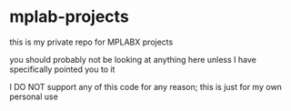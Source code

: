 # mplab-projects

this is my private repo for MPLABX projects

you should probably not be looking at anything here unless I have specifically pointed you to it

I DO NOT support any of this code for any reason; this is just for my own personal use
